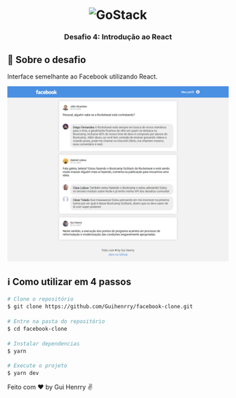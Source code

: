 <h1 align="center">
    <img alt="GoStack" src="https://rocketseat-cdn.s3-sa-east-1.amazonaws.com/bootcamp-header.png" width="200px" />
</h1>

<h3 align="center">
  Desafio 4: Introdução ao React
</h3>

## :rocket: Sobre o desafio

Interface semelhante ao Facebook utilizando React.

![Screenshot](screenshot.png)

## :information_source: Como utilizar em 4 passos

```bash
# Clone o repositório
$ git clone https://github.com/Guihenrry/facebook-clone.git

# Entre na pasta do repositório
$ cd facebook-clone

# Instalar dependencias
$ yarn

# Execute o projeto
$ yarn dev
```

Feito com ♥ by Gui Henrry ✌